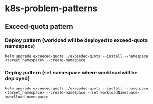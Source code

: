 # k8s-problem-patterns

## Exceed-quota pattern
### Deploy pattern (workload will be deployed to exceed-quota namespace)
```
helm upgrade exceeded-quota ./exceeded-quota --install --namespace <target_namespace> --create-namespace
```
### Deploy pattern (set namespace where workload will be deployed)
```
helm upgrade exceeded-quota ./exceeded-quota --install --namespace <target_namespace> --create-namespace --set workloadNamespace=<workload_namespace>
```
